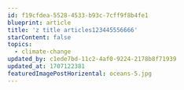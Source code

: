 ```yaml
---
id: f19cfdea-5528-4533-b93c-7cff9f8b4fe1
blueprint: article
title: 'z title articles123445556666'
starContent: false
topics:
  - climate-change
updated_by: c1ede7bd-11c2-4af0-9224-2178b8f71939
updated_at: 1707122381
featuredImagePostHorizental: oceans-5.jpg
---
```

